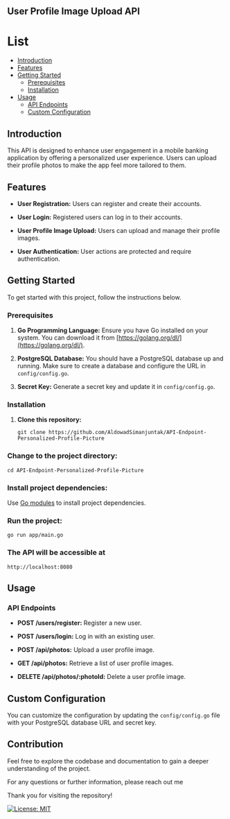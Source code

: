 
## User Profile Image Upload API

# List
- [Introduction](#introduction)
- [Features](#features)
- [Getting Started](#getting-started)
  - [Prerequisites](#prerequisites)
  - [Installation](#installation)
- [Usage](#usage)
  - [API Endpoints](#api-endpoints)
  - [Custom Configuration](#custom-configuration)

## Introduction

This API is designed to enhance user engagement in a mobile banking application by offering a personalized user experience. Users can upload their profile photos to make the app feel more tailored to them.

## Features

- **User Registration:** Users can register and create their accounts.

- **User Login:** Registered users can log in to their accounts.

- **User Profile Image Upload:** Users can upload and manage their profile images.

- **User Authentication:** User actions are protected and require authentication.

## Getting Started

To get started with this project, follow the instructions below.

### Prerequisites

1. **Go Programming Language:** Ensure you have Go installed on your system. You can download it from [https://golang.org/dl/](https://golang.org/dl/).

2. **PostgreSQL Database:** You should have a PostgreSQL database up and running. Make sure to create a database and configure the URL in `config/config.go`.

3. **Secret Key:** Generate a secret key and update it in `config/config.go`.

### Installation

1. **Clone this repository:**

   ```
   git clone https://github.com/AldowadSimanjuntak/API-Endpoint-Personalized-Profile-Picture
### Change to the project directory:
    cd API-Endpoint-Personalized-Profile-Picture

### Install project dependencies:
Use [Go modules](https://golang.org/ref/mod) to install project dependencies.

### Run the project:
    go run app/main.go

### The API will be accessible at 
    http://localhost:8080

## Usage

### API Endpoints

- **POST /users/register:** Register a new user.

- **POST /users/login:** Log in with an existing user.

- **POST /api/photos:** Upload a user profile image.

- **GET /api/photos:** Retrieve a list of user profile images.

- **DELETE /api/photos/:photoId:** Delete a user profile image.

## Custom Configuration

You can customize the configuration by updating the `config/config.go` file with your PostgreSQL database URL and secret key.


## Contribution
Feel free to explore the codebase and documentation to gain a deeper understanding of the project.

For any questions or further information, please reach out me

Thank you for visiting the repository!

[![License: MIT](https://img.shields.io/badge/License-MIT-yellow.svg)](https://opensource.org/licenses/MIT)
